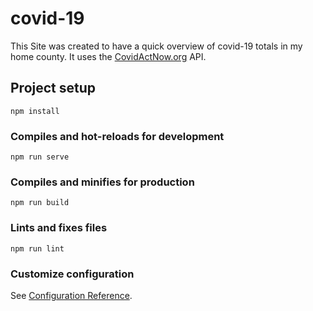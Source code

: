 # covid-19

This Site was created to have a quick overview of covid-19 totals in my home county. It uses the [CovidActNow.org](https://covidactnow.org/about) API.

## Project setup
```
npm install
```

### Compiles and hot-reloads for development
```
npm run serve
```

### Compiles and minifies for production
```
npm run build
```

### Lints and fixes files
```
npm run lint
```

### Customize configuration
See [Configuration Reference](https://cli.vuejs.org/config/).
